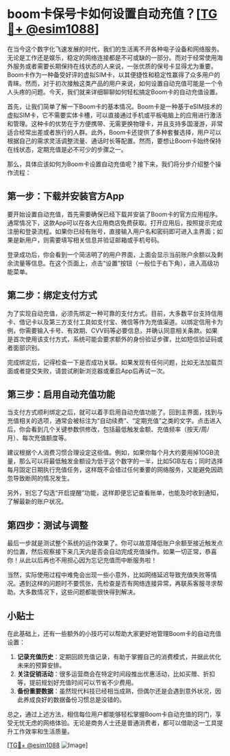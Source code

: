 # boom卡保号卡如何设置自动充值？[[TG💪+ @esim1088](https://t.me/s/esim1088)]

在当今这个数字化飞速发展的时代，我们的生活离不开各种电子设备和网络服务。无论是工作还是娱乐，稳定的网络连接都是不可或缺的一部分。而对于经常使用海外服务或者需要长期保持在线状态的人来说，一张优质的保号卡显得尤为重要。Boom卡作为一种备受好评的虚拟SIM卡，以其便捷性和稳定性赢得了众多用户的青睐。然而，对于初次接触这类产品的用户来说，如何设置自动充值可能是一个令人头疼的问题。今天，我们就来详细聊聊如何轻松搞定Boom卡的自动充值设置。

首先，让我们简单了解一下Boom卡的基本情况。Boom卡是一种基于eSIM技术的虚拟SIM卡，它不需要实体卡槽，可以直接通过手机或平板电脑上的应用进行激活和管理。这种卡的优势在于方便携带、无需更换物理卡，并且支持多国漫游，非常适合经常出差或者旅行的人群。此外，Boom卡还提供了多种套餐选择，用户可以根据自己的需求灵活调整流量、通话时长等配置。然而，要想让Boom卡始终保持在线状态，定期充值是必不可少的步骤之一。

那么，具体应该如何为Boom卡设置自动充值呢？接下来，我们将分步介绍整个操作流程：

## 第一步：下载并安装官方App

要开始设置自动充值，首先需要确保已经下载并安装了Boom卡的官方应用程序。通常情况下，这款App可以在各大应用商店免费获取。打开应用后，按照提示完成注册和登录流程。如果你已经有账号，直接输入用户名和密码即可进入主界面；如果是新用户，则需要填写相关信息并验证邮箱或手机号码。

登录成功后，你会看到一个简洁明了的用户界面，上面会显示当前账户余额以及剩余流量等信息。在这个页面上，点击“设置”按钮（一般位于右下角），进入高级功能菜单。

## 第二步：绑定支付方式

为了实现自动充值，必须先绑定一种可靠的支付方式。目前，大多数平台支持信用卡、借记卡以及第三方支付工具如支付宝、微信等作为充值渠道。以绑定信用卡为例，你需要输入卡号、有效期、CVV码等必要信息，并确认同意相关条款。如果是首次使用该支付方式，系统可能会要求额外的身份验证步骤，比如短信验证码或者面部识别。

完成绑定后，记得检查一下是否成功关联。如果发现有任何问题，比如无法加载页面或者提交失败，请尝试刷新浏览器或重启App后再试一次。

## 第三步：启用自动充值功能

当支付方式顺利绑定之后，就可以着手启用自动充值功能了。回到主界面，找到与充值相关的选项，通常会被标注为“自动续费”、“定期充值”之类的文字。点击进入后，你会看到几个关键参数供修改，包括最低触发金额、充值频率（按天/周/月）、每次充值额度等。

建议根据个人消费习惯合理设定这些值。例如，如果你每个月大约要用掉10GB流量，那么可以将最低触发金额设为低于这个数字的一半，比如5GB左右；同时选择每月固定日期执行充值任务，这样既不会错过任何重要的网络服务，又能避免因疏忽导致断网的情况发生。

另外，别忘了勾选“开启提醒”功能，这样即便忘记查看账单，也能及时收到通知，了解最新的账户状况。

## 第四步：测试与调整

最后一步就是测试整个系统的运作效果了。你可以故意降低账户余额至接近触发点的位置，然后观察接下来几天内是否会自动完成充值操作。如果一切正常，恭喜你！从此以后再也不用担心因为忘记充值而中断服务啦！

当然，实际使用过程中难免会出现一些小意外，比如网络延迟导致充值失败等情况。遇到这样的问题时不要慌张，先检查是否有网络连接异常，再联系客服寻求帮助。大多数情况下，这些问题都能很快得到解决。

## 小贴士

在此基础上，还有一些额外的小技巧可以帮助大家更好地管理Boom卡的自动充值设置：

1. **记录充值历史**：定期回顾充值记录，有助于掌握自己的消费模式，并据此优化未来的预算安排。
2. **关注促销活动**：很多运营商会在特定时间段推出优惠活动，比如买赠、折扣等，提前规划好充值时间可以节省不少费用。
3. **备份重要数据**：虽然现代科技已经相当成熟，但偶尔还是会遇到意外状况，因此养成良好的数据备份习惯总是没错的。

总之，通过上述方法，相信每位用户都能够轻松掌握Boom卡自动充值的窍门，享受无忧无虑的网络体验。无论是商务人士还是普通消费者，都可以借助这一工具提升工作效率和生活质量。

[[TG💪+ @esim1088](https://t.me/s/esim1088) ![Image](https://i.postimg.cc/4NQfJmqS/Snipaste-2025-05-13-00-14-12.png)]